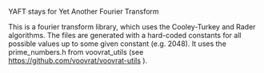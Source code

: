 YAFT stays for Yet Another Fourier Transform

This is a fourier transform library, which uses the Cooley-Turkey and Rader algorithms.
The files are generated with a hard-coded constants for all possible values up to some given constant (e.g. 2048).
It uses the prime_numbers.h from voovrat_utils (see https://github.com/voovrat/voovrat-utils ).

